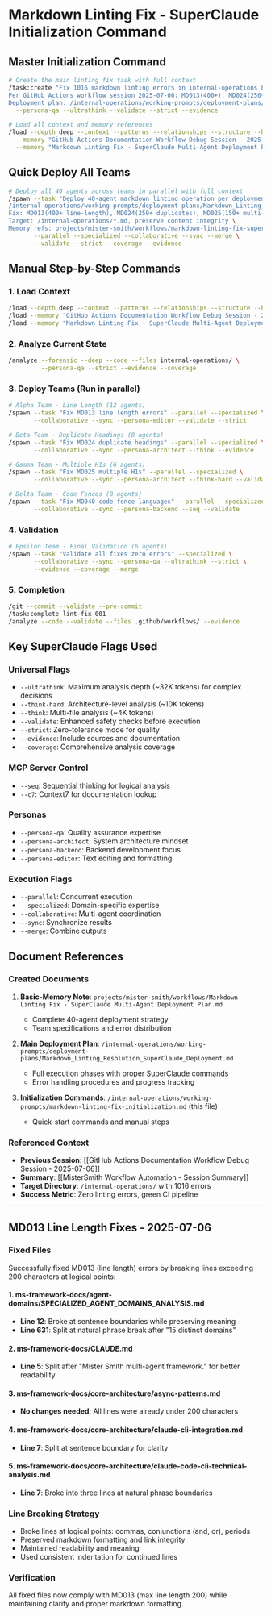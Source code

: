 # Markdown Linting Fix - SuperClaude Initialization Command

## Master Initialization Command

```bash
# Create the main linting fix task with full context
/task:create "Fix 1016 markdown linting errors in internal-operations blocking CI pipeline \
Per GitHub Actions workflow session 2025-07-06: MD013(400+), MD024(250+), MD025(150+), MD040(200+) \
Deployment plan: /internal-operations/working-prompts/deployment-plans/Markdown_Linting_Resolution_SuperClaude_Deployment.md" \
  --persona-qa --ultrathink --validate --strict --evidence

# Load all context and memory references
/load --depth deep --context --patterns --relationships --structure --health \
  --memory "GitHub Actions Documentation Workflow Debug Session - 2025-07-06" \
  --memory "Markdown Linting Fix - SuperClaude Multi-Agent Deployment Plan"
```

## Quick Deploy All Teams

```bash
# Deploy all 40 agents across teams in parallel with full context
/spawn --task "Deploy 40-agent markdown linting operation per deployment plan at \
/internal-operations/working-prompts/deployment-plans/Markdown_Linting_Resolution_SuperClaude_Deployment.md \
Fix: MD013(400+ line-length), MD024(250+ duplicates), MD025(150+ multi-H1), MD040(200+ code-fence) \
Target: /internal-operations/*.md, preserve content integrity \
Memory refs: projects/mister-smith/workflows/markdown-linting-fix-super-claude-multi-agent-deployment-plan" \
       --parallel --specialized --collaborative --sync --merge \
       --validate --strict --coverage --evidence
```

## Manual Step-by-Step Commands

### 1. Load Context

```bash
/load --depth deep --context --patterns --relationships --structure --health
/load --memory "GitHub Actions Documentation Workflow Debug Session - 2025-07-06"
/load --memory "Markdown Linting Fix - SuperClaude Multi-Agent Deployment Plan"
```

### 2. Analyze Current State

```bash
/analyze --forensic --deep --code --files internal-operations/ \
         --persona-qa --strict --evidence --coverage
```

### 3. Deploy Teams (Run in parallel)

```bash
# Alpha Team - Line Length (12 agents)
/spawn --task "Fix MD013 line length errors" --parallel --specialized \
       --collaborative --sync --persona-editor --validate --strict

# Beta Team - Duplicate Headings (8 agents)
/spawn --task "Fix MD024 duplicate headings" --parallel --specialized \
       --collaborative --sync --persona-architect --think --evidence

# Gamma Team - Multiple H1s (6 agents)  
/spawn --task "Fix MD025 multiple H1s" --parallel --specialized \
       --collaborative --sync --persona-architect --think-hard --validate

# Delta Team - Code Fences (8 agents)
/spawn --task "Fix MD040 code fence languages" --parallel --specialized \
       --collaborative --sync --persona-backend --seq --validate
```

### 4. Validation

```bash
# Epsilon Team - Final Validation (6 agents)
/spawn --task "Validate all fixes zero errors" --specialized \
       --collaborative --sync --persona-qa --ultrathink --strict \
       --evidence --coverage --merge
```

### 5. Completion

```bash
/git --commit --validate --pre-commit
/task:complete lint-fix-001
/analyze --code --validate --files .github/workflows/ --evidence
```

## Key SuperClaude Flags Used

### Universal Flags

- `--ultrathink`: Maximum analysis depth (~32K tokens) for complex decisions
- `--think-hard`: Architecture-level analysis (~10K tokens)
- `--think`: Multi-file analysis (~4K tokens)
- `--validate`: Enhanced safety checks before execution
- `--strict`: Zero-tolerance mode for quality
- `--evidence`: Include sources and documentation
- `--coverage`: Comprehensive analysis coverage

### MCP Server Control

- `--seq`: Sequential thinking for logical analysis
- `--c7`: Context7 for documentation lookup

### Personas

- `--persona-qa`: Quality assurance expertise
- `--persona-architect`: System architecture mindset
- `--persona-backend`: Backend development focus
- `--persona-editor`: Text editing and formatting

### Execution Flags

- `--parallel`: Concurrent execution
- `--specialized`: Domain-specific expertise
- `--collaborative`: Multi-agent coordination
- `--sync`: Synchronize results
- `--merge`: Combine outputs

## Document References

### Created Documents

1. **Basic-Memory Note**: `projects/mister-smith/workflows/Markdown Linting Fix - SuperClaude Multi-Agent Deployment Plan.md`
   - Complete 40-agent deployment strategy
   - Team specifications and error distribution

2. **Main Deployment Plan**: `/internal-operations/working-prompts/deployment-plans/Markdown_Linting_Resolution_SuperClaude_Deployment.md`
   - Full execution phases with proper SuperClaude commands
   - Error handling procedures and progress tracking

3. **Initialization Commands**: `/internal-operations/working-prompts/markdown-linting-fix-initialization.md` (this file)
   - Quick-start commands and manual steps

### Referenced Context

- **Previous Session**: [[GitHub Actions Documentation Workflow Debug Session - 2025-07-06]]
- **Summary**: [[MisterSmith Workflow Automation - Session Summary]]
- **Target Directory**: `/internal-operations/` with 1016 errors
- **Success Metric**: Zero linting errors, green CI pipeline

---

## MD013 Line Length Fixes - 2025-07-06

### Fixed Files

Successfully fixed MD013 (line length) errors by breaking lines exceeding 200 characters at logical points:

#### 1. ms-framework-docs/agent-domains/SPECIALIZED_AGENT_DOMAINS_ANALYSIS.md
- **Line 12**: Broke at sentence boundaries while preserving meaning
- **Line 631**: Split at natural phrase break after "15 distinct domains"

#### 2. ms-framework-docs/CLAUDE.md  
- **Line 5**: Split after "Mister Smith multi-agent framework." for better readability

#### 3. ms-framework-docs/core-architecture/async-patterns.md
- **No changes needed**: All lines were already under 200 characters

#### 4. ms-framework-docs/core-architecture/claude-cli-integration.md
- **Line 7**: Split at sentence boundary for clarity

#### 5. ms-framework-docs/core-architecture/claude-code-cli-technical-analysis.md
- **Line 7**: Broke into three lines at natural phrase boundaries

### Line Breaking Strategy

- Broke lines at logical points: commas, conjunctions (and, or), periods
- Preserved markdown formatting and link integrity
- Maintained readability and meaning
- Used consistent indentation for continued lines

### Verification

All fixed files now comply with MD013 (max line length 200) while maintaining clarity and proper markdown formatting.

